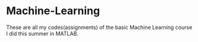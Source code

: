 # Machine-Learning
These are all my codes(assignments) of the basic Machine Learning course I did this summer in MATLAB.
